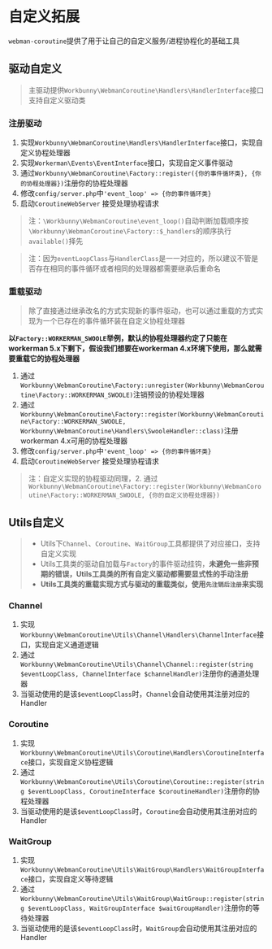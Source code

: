 # 自定义拓展

`webman-coroutine`提供了用于让自己的自定义服务/进程协程化的基础工具

## 驱动自定义

> 主驱动提供`Workbunny\WebmanCoroutine\Handlers\HandlerInterface`接口支持自定义驱动类

### 注册驱动

1. 实现`Workbunny\WebmanCoroutine\Handlers\HandlerInterface`接口，实现自定义协程处理器
2. 实现`Workerman\Events\EventInterface`接口，实现自定义事件驱动
3. 通过`Workbunny\WebmanCoroutine\Factory::register({你的事件循环类}, {你的协程处理器})`注册你的协程处理器
4. 修改`config/server.php`中`'event_loop' => {你的事件循环类}`
5. 启动`CoroutineWebServer` 接受处理协程请求

> 注：`\Workbunny\WebmanCoroutine\event_loop()`自动判断加载顺序按`\Workbunny\WebmanCoroutine\Factory::$_handlers`的顺序执行`available()`择先

> 注：因为`eventLoopClass`与`HandlerClass`是一一对应的，所以建议不管是否存在相同的事件循环或者相同的处理器都需要继承后重命名

### 重载驱动

> 除了直接通过继承改名的方式实现新的事件驱动，也可以通过重载的方式实现为一个已存在的事件循环装在自定义协程处理器

**以`Factory::WORKERMAN_SWOOLE`举例，默认的协程处理器约定了只能在workerman 5.x下剩下，假设我们想要在workerman 4.x环境下使用，那么就需要重载它的协程处理器**

1. 通过`Workbunny\WebmanCoroutine\Factory::unregister(Workbunny\WebmanCoroutine\Factory::WORKERMAN_SWOOLE)`注销预设的协程处理器
2. 通过`Workbunny\WebmanCoroutine\Factory::register(Workbunny\WebmanCoroutine\Factory::WORKERMAN_SWOOLE, Workbunny\WebmanCoroutine\Handlers\SwooleHandler::class)`注册workerman 4.x可用的协程处理器
3. 修改`config/server.php`中`'event_loop' => {你的事件循环类}`
4. 启动`CoroutineWebServer` 接受处理协程请求

> 注：自定义实现的协程驱动同理，2. 通过`Workbunny\WebmanCoroutine\Factory::register(Workbunny\WebmanCoroutine\Factory::WORKERMAN_SWOOLE, {你的自定义协程处理器})`


## Utils自定义

> - Utils下`Channel`、`Coroutine`、`WaitGroup`工具都提供了对应接口，支持自定义实现
> - Utils工具类的驱动自加载与`Factory`的事件驱动挂钩，**未避免一些非预期的错误，Utils工具类的所有自定义驱动都需要显式性的手动注册**
> - **Utils工具类的重载实现方式与驱动的重载类似，使用`先注销后注册`来实现**

### Channel

1. 实现`Workbunny\WebmanCoroutine\Utils\Channel\Handlers\ChannelInterface`接口，实现自定义通道逻辑
2. 通过`Workbunny\WebmanCoroutine\Utils\Channel\Channel::register(string $eventLoopClass, ChannelInterface $channelHandler)`注册你的通道处理器
3. 当驱动使用的是该`$eventLoopClass`时，`Channel`会自动使用其注册对应的Handler

### Coroutine

1. 实现`Workbunny\WebmanCoroutine\Utils\Coroutine\Handlers\CoroutineInterface`接口，实现自定义协程逻辑
2. 通过`Workbunny\WebmanCoroutine\Utils\Coroutine\Coroutine::register(string $eventLoopClass, CoroutineInterface $coroutineHandler)`注册你的协程处理器
3. 当驱动使用的是该`$eventLoopClass`时，`Coroutine`会自动使用其注册对应的Handler

### WaitGroup

1. 实现`Workbunny\WebmanCoroutine\Utils\WaitGroup\Handlers\WaitGroupInterface`接口，实现自定义等待逻辑
2. 通过`Workbunny\WebmanCoroutine\Utils\WaitGroup\WaitGroup::register(string $eventLoopClass, WaitGroupInterface $waitGroupHandler)`注册你的等待处理器
3. 当驱动使用的是该`$eventLoopClass`时，`WaitGroup`会自动使用其注册对应的Handler
